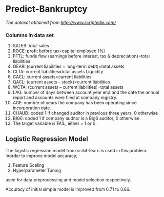 # Predict-Bankruptcy
*The dataset obtained from http://www.scriptedin.com/*

### Columns in data set
1.  SALES: total sales
2.  ROCE: profit before tax=capital employed (%)
3.	FFTL: funds flow (earnings before interest, tax & depreciation)=total liabilities
4.	GEAR: (current liabilities + long-term debt)=total assets
5.	CLTA: current liabilities=total assets Liquidity
6.	CACL: current assets=current liabilities
7.	QACL: (current assets – stock)=current liabilities
8.	WCTA: (current assets – current liabilities)=total assets         
9.  LAG: number of days between account year end and the date the annual report and accounts were filed at company registry.
10.  AGE: number of years the company has been operating since incorporation date.
11. CHAUD: coded 1 if changed auditor in previous three years, 0 otherwise
12. BIG6: coded 1 if company auditor is a Big6 auditor, 0 otherwise
13. The target variable is FAIL, either = 1 or 0. 

## Logistic Regression Model

The logistic regression model from scikit-learn is used in this problem. Inorder to improve model accuracy;

1.  Feature Scaling
2.  Hyperparameter Tuning 

used for data preprocessing and model selection respectively.

Accuracy of initial simple model is improved from 0.71 to 0.86.

 

